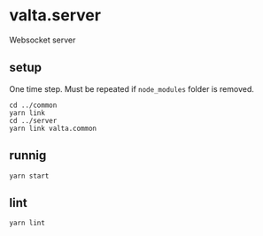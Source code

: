 # valta.server

Websocket server

## setup

One time step. Must be repeated if `node_modules` folder is removed.

    cd ../common
    yarn link
    cd ../server
    yarn link valta.common

## runnig

    yarn start

## lint

    yarn lint
